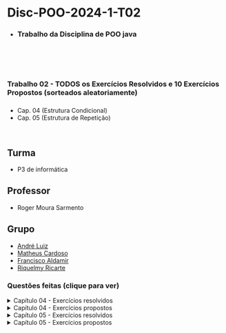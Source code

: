 # Disc-POO-2024-1-T02
* <h3>Trabalho da Disciplina de POO java<h3>
<br>
<br>

# <h3> Trabalho 02 - TODOS os Exercícios Resolvidos e 10 Exercícios Propostos (sorteados aleatoriamente) <h3>
* Cap. 04 (Estrutura Condicional) 
* Cap. 05 (Estrutura de Repetição)
<br>

 ## Turma
  - P3 de informática

  ## Professor
  - Roger Moura Sarmento

  ## Grupo
  - [André Luiz](https://github.com/Andre-Luiz-lopes)
  - [Matheus Cardoso](https://github.com/matheusct27)
  - [Francisco Aldamir](https://github.com/aldamir007)
  - [Riquelmy Ricarte](https://github.com/Riquelmy77)

### Questões feitas (clique para ver)
<details>
  <summary>Capítulo 04 - Exercícios resolvidos</summary>

|Questão|Enunciado|
|-------|---------|
|01|A nota final de um estudante é calculada a partir de três notas atribuídas, respectivamente, a um trabalho de laboratório, a uma avaliação semestral e a um exame final. A média das três notas mencionadas obedece aos pesos a seguir: Faça um programa que receba as três notas, calcule e mostre a média ponderada e o conceito que segue a tabela:|
|02|Faça um programa que receba três notas de um aluno, calcule e mostre a média aritmética e a mensagem constante na tabela a seguir. Aos alunos que ficaram para exame, calcule e mostre a nota que deverão tirar para serem aprovados, considerando que a média exigida é 6,0.|
|03|Faça um programa que receba dois números e mostre o maior.|
|04|Faça um programa que receba três números e mostre-os em ordem crescente. Suponha que o usuário digitará três números diferentes.|
|05|Faça um programa que receba três números obrigatoriamente em ordem crescente e um quarto número que não siga essa regra. Mostre, em seguida, os quatro números em ordem decrescente. Suponha que o usuário digitará quatro números diferentes.|
|06|Faça um programa que receba um número inteiro e verifique se é par ou ímpar.|
|07|Faça um programa que receba quatro valores: I, A, B e C. Desses valores, I é inteiro e positivo, A, B e C são reais. Escreva os números A, B e C obedecendo à tabela a seguir. Suponha que o valor digitado para I seja sempre um valor válido, ou seja, 1, 2 ou 3, e que os números digitados sejam diferentes um do outro.|
|08|Faça um programa que mostre o menu de opções a seguir, receba a opção do usuário e os dados necessários para executar cada operação.|
|09|Faça um programa que mostre a data e a hora do sistema nos seguintes formatos: DD/MM/AAAA mês por extenso e hora:minuto.|
|10|Faça um programa que determine a data cronologicamente maior entre duas datas fornecidas pelo usuário. Cada data deve ser composta por três valores inteiros, em que o primeiro representa o dia, o segundo, o mês e o terceiro, o ano.|
|11|Faça um programa que determine a data cronologicamente maior entre duas datas fornecidas pelo usuário. Cada data deve ser composta por três valores inteiros, em que o primeiro representa o dia, o segundo, o mês e o terceiro, o ano.|
|12|Faça um programa que receba o código correspondente ao cargo de um funcionário e seu salário atual e mostre o cargo, o valor do aumento e seu novo salário. Os cargos estão na tabela a seguir.|
|13|Faça um programa que apresente o menu a seguir, permita ao usuário escolher a opção desejada, receba os dados necessários para executar a operação e mostre o resultado. Verifique a possibilidade de opção inválida e não se preocupe com restrições, como salário negativo.|
|14|Faça um programa que receba o salário inicial de um funcionário, calcule e mostre o novo salário, acrescido de bonificação e de auxílio escola.|
|15|Faça um programa que receba o valor do salário mínimo, o número de horas trabalhadas, o número de dependentes do funcionário e a quantidade de horas extras trabalhadas. Calcule e mostre o salário a receber do funcionário de acordo com as regras a seguir:|
|16|Um supermercado deseja reajustar os preços de seus produtos usando o seguinte critério: o produto poderá ter seu preço aumentado ou diminuído. Para o preço ser alterado, o produto deve preencher pelo menos um dos requisitos a seguir:|
|17|Faça um programa para resolver equações do 2o grau.|
|18|Dados três valores X, Y e Z, verifique se eles podem ser os comprimentos dos lados de um triângulo e, se forem, verifique se é um triângulo equilátero, isósceles ou escaleno. Se eles não formarem um triângulo, escreva uma mensagem. Considere que:|
|19|Faça um programa que receba a altura e o peso de uma pessoa. De acordo com a tabela a seguir, verifique e mostre a classificação dessa pessoa.|
|20|Faça um programa que receba: O código de um produto comprado, supondo que a digitação do código do produto seja sempre válida, isto é, um número inteiro entre 1 e 10; O peso do produto em quilos; O código do país de origem, supondo que a digitação do código seja sempre válida, isto é, um número inteiro entre 1 e 3.|
|21|Faça um programa que receba: o código do estado de origem da carga de um caminhão, supondo que a digitação do código do estado seja sempre válida, isto é, um número inteiro entre 1 e 5; o peso da carga do caminhão em toneladas; o código da carga, supondo que a digitação do código seja sempre válida, isto é, um número inteiro entre 10 e 40.|
|22|Faça um programa que receba o salário base e o tempo de serviço de um funcionário. Calcule e mostre:|
|23|Faça um programa que receba o valor do salário mínimo, o turno de trabalho (M — matutino; V vespertino; ou N — noturno), a categoria (O — operário; G — gerente) e o número de horas trabalhadas no mês de um funcionário. Suponha a digitação apenas de dados válidos e, quando houver digitação de letras, utilize maiúsculas. Calcule e mostre:|
|24|Faça um programa que receba o preço, o tipo (A — alimentação; L — limpeza; e V — vestuário) e a refrigeração (S — produto que necessita de refrigeração; e N — produto que não necessita de refrigeração) de um produto. Suponha que haverá apenas a digitação de dados válidos e, quando houver digitação de letras, utilize maiúsculas. Calcule e mostre:|
|25|Faça um programa que receba a medida de um ângulo em graus. Calcule e mostre o quadrante em que se localiza esse ângulo. Considere os quadrantes da trigonometria e, para ângulos maiores que 360o ou menores que −360o, reduzi-los, mostrando também o número de voltas e o sentido da volta (horário ou anti-horário).|



</details>

<details>
  <summary>Capítulo 04 - Exercícios propostos</summary>

|Questão|Enunciado|
|-------|---------|

</details>


<details>
  <summary>Capítulo 05 - Exercícios resolvidos</summary>

|Questão|Enunciado|
|-------|---------|
|1|Um funcionário de uma empresa recebe, anualmente, aumento salarial. Sabe-se que:|
||a) Esse funcionário foi contratado em 2005, com salário inicial de R$ 1.000,00;|
||b) Em 2006, ele recebeu aumento de 1,5% sobre seu salário inicial;|
||c) A partir de 2007 (inclusive), os aumentos salariais sempre corresponderam ao dobro do percentual do ano anterior.|
|2|Faça um programa que leia um valor N inteiro e positivo. Calcule e mostre o valor de E, conforme a fórmula a seguir:|
||E = 1 + 1/1! + 1/2! + 1/3! + ... + 1/N!|
|3|Faça um programa que leia um número N que indica quantos valores inteiros e positivos devem ser lidos a seguir. Para cada número lido, mostre uma tabela contendo o valor lido e o fatorial desse valor.|
|4|Foi feita uma estatística em cinco cidades brasileiras para coletar dados sobre acidentes de trânsito. Foram obtidos os seguintes dados:|
||a) código da cidade;|
||b) número de veículos de passeio;|
||c) número de acidentes de trânsito com vítimas.|
||Deseja-se saber:|
||a) qual é o maior e qual é o menor índice de acidentes de trânsito e a que cidades pertencem;|
||b) qual é a média de veículos nas cinco cidades juntas;|
||c) qual é a média de acidentes de trânsito nas cidades com menos de 2.000 veículos de passeio.|
|5|Faça um programa que leia o número de termos e um valor positivo para X. Calcule e mostre o valor da série a seguir:|
||S = -X2 +X3 –X4 +X5 -X6 +X7 -X8 +X9 -X10 +X11 -... 1! 2! 3! 4! 3! 2! 1! 2! 3! 4!|
|6|Uma empresa possui dez funcionários com as seguintes características: código, número de horas traba- lhadas no mês, turno de trabalho (M — matutino; V — vespertino; ou N — noturno), categoria (O — operário; ou G — gerente)|
||Sabendo-se que essa empresa deseja informatizar sua folha de pagamento, faça um programa que:|
||a) Leia as informações dos funcionários, exceto o valor da hora trabalhada, não permitindo que sejam informados turnos e nem categorias inexistentes. Trabalhe sempre com a digitação de letras maiúsculas.|
||b) Calcule o valor da hora trabalhada, conforme a tabela a seguir. Adote o valor de R$ 450,00 para o salário mínimo.|
||c) Calcule o salário inicial dos funcionários com base no valor da hora trabalhada e no número de horas trabalhadas.|
||d) Calcule o valor do auxílio alimentação recebido pelo funcionário de acordo com seu salário inicial, conforme a tabela a seguir.|
||e) Mostre o código, número de horas trabalhadas, valor da hora trabalhada, salário inicial, auxílio alimentação e salário final (salário inicial + auxílio alimentação).|
|7|Faça um programa que monte os oito primeiros termos da sequência de Fibonacci.|
||0-1-1-2-3-5-8-13-21-34-55...|
|8|Faça um programa que leia o número de termos, determine e mostre os valores de acordo com a série a seguir:|
||Série = 2, 7, 3, 4, 21, 12, 8, 63, 48, 16, 189, 192, 32, 567, 768...|
|9|Faça um programa que receba duas notas de seis alunos. Calcule e mostre:|
||a média aritmética das duas notas de cada aluno;|
||e a mensagem que está na tabela a seguir:|
||o total de alunos aprovados;|
||o total de alunos de exame;|
||o total de alunos reprovados;|
||a média da classe.|
|10|Em um campeonato de futebol existem cinco times e cada um possui onze jogadores. Faça um programa que receba a idade, o peso e a altura de cada um dos jogadores, calcule e mostre:|
||a quantidade de jogadores com idade inferior a 18 anos;|
||a média das idades dos jogadores de cada time;|
||a média das alturas de todos os jogadores do campeonato;|
||a porcentagem de jogadores com mais de 80 kg entre todos os jogadores do campeonato.|
|11|Faça um programa que receba um número inteiro maior que 1, verifique se o número fornecido é primo ou não e mostre uma mensagem de número primo ou de número não primo.|
||Um número é primo quando é divisível apenas por 1 e por ele mesmo.|
|12|Em uma fábrica trabalham homens e mulheres divididos em três classes:|
||trabalhadores que fazem até 30 peças por mês — classe 1;|
||trabalhadores que fazem de 31 a 50 peças por mês — classe 2;|
||trabalhadores que fazem mais de 50 peças por mês — classe 3.|
||A classe 1 recebe salário mínimo. A classe 2 recebe salário mínimo mais 3% deste salário por peça, acima das 30 peças iniciais. A classe 3 recebe salário mínimo mais 5% desse salário por peça, acima das 30 peças iniciais.|
||Faça um programa que receba o número do operário, o número de peças fabricadas no mês, o sexo do operário, e que também calcule e mostre:|
||o número do operário e seu salário;|
||o total da folha de pagamento da fábrica;|
||o número total de peças fabricadas no mês;|
||a média de peças fabricadas pelos homens;|
||a média de peças fabricadas pelas mulheres;|
||o número do operário ou operária de maior salário.|
||A fábrica possui 15 operários.|
|13|Foi feita uma pesquisa para determinar o índice de mortalidade infantil em certo período. Faça um programa que:|
||leia o número de crianças nascidas no período;|
||identifique o sexo (M ou F) e o tempo de vida de cada criança nascida.|
||O programa deve calcular e mostrar:|
||a percentagem de crianças do sexo feminino mortas no período;|
||a percentagem de crianças do sexo masculino mortas no período;|
||a percentagem de crianças que viveram 24 meses ou menos no período.|
|14|Faça um programa que receba o valor de uma dívida e mostre uma tabela com os seguintes dados: valor da dívida, valor dos juros, quantidade de parcelas e valor da parcela.|
||Os juros e a quantidade de parcelas seguem a tabela:|
|15|Faça um programa que receba o preço unitário, a refrigeração (S para os produtos que necessitem de refrigeração e N para os que não necessitem) e a categoria (A — alimentação; L — limpeza; e V — vestuário) de doze produtos, e que calcule e mostre:|
||O custo de estocagem, calculado de acordo com a tabela a seguir.|
||O imposto calculado de acordo com as regras a seguir:|
||Se o produto não preencher nenhum dos requisitos a seguir, seu imposto será de 2% sobre o preço unitário; caso contrário, será de 4%.|
||Os requisitos são: categoria — A e refrigeração — S.|
||O preço final, ou seja, preço unitário mais custo de estocagem mais imposto.|
||A classificação calculada usando a tabela a seguir.|
||A média dos valores adicionais, ou seja, a média dos custos de estocagem e dos impostos dos doze produtos.|
||O maior preço final.|
||O menor preço final.|
||O total dos impostos.|
||A quantidade de produtos com classificação barato.|
||A quantidade de produtos com classificação caro.|
||A quantidade de produtos com classificação normal.|
|16|Faça um programa para calcular a área de um triângulo e que não permita a entrada de dados inválidos, ou seja, medidas menores ou iguais a 0.|
|17|Faça um programa que receba o salário de um funcionário chamado Carlos. Sabe-se que outro funcionário, João, tem salário equivalente a um terço do salário de Carlos. Carlos aplicará seu salário integralmente na caderneta de poupança, que rende 2% ao mês|
||e João aplicará seu salário integralmente no fundo de renda fixa, que rende 5% ao mês. O programa deverá calcular e mostrar a quantidade de meses necessários para que o valor pertencente a João iguale ou ultrapasse o valorpertencente a Carlos.|
|18|Faça um programa que leia um conjunto não determinado de valores e mostre o valor lido, seu quadrado, seu cubo e sua raiz quadrada. Finalize a entrada de dados com um valor negativo ou zero.|
|19|Faça um programa que leia um número não determinado de pares de valores [m,n], todos inteiros e positivos, um par de cada vez, e que calcule e mostre a soma de todos os números inteiros entre m e n (inclusive). A digitação de pares terminará quando m for| ||maior ou igual a n.|
|20|Faça um programa para ler o código, o sexo (M — masculino; F — feminino) e o número de horas/aula dadas mensalmente pelos professores de uma universidade, sabendo-se que cada hora/aula vale R$ 30,00. Emita uma listagem contendo o código, o salário bruto e|  ||o salário líquido (levando em consideração os descontos explicados a seguir) de todos os professores. Mostre também a média dos salários líquidos dos professores do sexo masculino e a média dos salários líquidos dos professores do sexo feminino. Considere:|
||desconto para homens, 10%, e, para mulheres, 5%;|
||as informações terminarão quando for lido o código = 99999.|
|21|Faça um programa que receba vários números, calcule e mostre:|
||a soma dos números digitados;|
||a quantidade de números digitados;|
||a média dos números digitados;|
||o maior número digitado;|
||o menor número digitado;|
||a média dos números pares;|
||a porcentagem dos números ímpares entre todos os números digitados.|
||Finalize a entrada de dados com a digitação do número 30.000.|
|22|Uma empresa decidiu fazer um levantamento em relação aos candidatos que se apresentarem para preenchimento de vagas em seu quadro de funcionários. Supondo que você seja o programador dessa empresa, faça um programa que leia, para cada candidato, a idade| ||sexo (M ou F) e a experiência no serviço (S ou N). Para encerrar a entrada de dados, digite zero para a idade.|
||O programa também deve calcular e mostrar:|
||o número de candidatos do sexo feminino;|
||o número de candidatos do sexo masculino;|
||a idade média dos homens que já têm experiência no serviço;|
||a porcentagem dos homens com mais de 45 anos entre o total dos homens;|
||o número de mulheres com idade inferior a 21 anos e com experiência no serviço;|
||a menor idade entre as mulheres que já têm experiência no serviço.|
|23|Faça um programa que receba o valor do salário mínimo, uma lista contendo a quantidade de quilowatts gasta por consumidor e o tipo de consumidor (1 — residencial; 2 — comercial; ou 3 — industrial) e que calcule e mostre:|
||o valor de cada quilowatt, sabendo que o quilowatt custa um oitavo do salário mínimo;|
||o valor a ser pago por consumidor (conta final mais acréscimo). O acréscimo encontra-se na tabela a seguir:|
||o faturamento geral da empresa;|
||a quantidade de consumidores que pagam entre R$ 500,00 e R$ 1.000,00.|
||Termine a entrada de dados com quantidade de quilowats igual a zero.|
|24|Faça um programa que apresente o menu de opções a seguir, permita ao usuário escolher a opção desejada, receba os dados necessários para executar a operação e mostre o resultado. Verifique a possibilidade de opção inválida e não se preocupe com restrições| ||do tipo salário inválido.|
||Menu de opções:|
||1. Imposto|
||2. Novo salário|
||3. Classificação|
||4. Finalizar o programa|
||Digite a opção desejada.|
||Na opção 1: receber o salário de um funcionário, calcular e mostrar o valor do imposto usando as regras a seguir.|
||Na opção 2: receber o salário de um funcionário, calcular e mostrar o valor do novo salário usando as regras a seguir.|
||Na opção 3: receber o salário de um funcionário e mostrar sua classificação usando esta tabela:|
|25|Faça um programa que receba os dados a seguir de vários produtos: preço unitário, país de origem (1 – Estados Unidos; 2 — México; e 3 — outros), meio de transporte (T — terrestre; F — fluvial; e A — aéreo), carga perigosa (S — sim; N — não)|           ||finalize a entrada de dados com um preço inválido, ou seja, menor ou igual a zero. O programa deve calcular e mostrar os itens a seguir.|
||O valor do imposto, usando a tabela a seguir.|
||O valor do transporte usando a tabela a seguir.|
||O valor do seguro, usando a regra a seguir.|
||Os produtos que vêm do México e os produtos que utilizam transporte aéreo pagam metade do valor do seu preço unitário como seguro.|
||O preço final, ou seja, preço unitário mais imposto mais valor do transporte mais valor do seguro.|
||O total dos impostos.|
</details>

<details>
  <summary>Capítulo 05 - Exercícios propostos</summary>

# Exercícios Propostos
|Questão|Enunciado|
|-------|---------|
|8|Faça um programa que receba a idade, o peso, a altura, a cor dos olhos (A — azul; P — preto; V — verde; e C — castanho) e a cor dos cabelos (P — preto; C — castanho; L — louro; e R — ruivo) de seis pessoas, e que|
||calcule e mostre:|
||a quantidade de pessoas com idade superior a 50 anos e peso inferior a 60 kg;|
||a média das idades das pessoas com altura inferior a 1,50 m;|
||a porcentagem de pessoas com olhos azuis entre todas as pessoas analisadas; e|
||a quantidade de pessoas ruivas e que não possuem olhos azuis.|
|9|Faça um programa que receba dez idades, pesos e alturas, calcule e mostre:|
||a média das idades das dez pessoas;|
||a quantidade de pessoas com peso superior a 90 kg e altura inferior a 1,50 metro; e|
||a porcentagem de pessoas com idade entre 10 e 30 anos entre as pessoas que medem mais de 1,90 m.|
|14|Cada espectador de um cinema respondeu a um questionário no qual constava sua idade e sua opinião em relação ao filme: ótimo — 3; bom — 2; regular — 1. Faça um programa que receba a idade e a opinião de quinze| ||espectadores, calcule e mostre:|
||a média das idades das pessoas que responderam ótimo;|
||a quantidade de pessoas que responderam regular; e|
||a percentagem de pessoas que responderam bom, entre todos os espectadores analisados.|
|22|Faça um programa que receba a idade e a altura de várias pessoas, calcule e mostre a média das alturas daquelas com mais de 50 anos. Para encerrar a entrada de dados, digite idade menor ou igual a zero.|
|25|Uma agência bancária possui vários clientes que podem fazer investimentos com rendimentos mensais, conforme a tabela a seguir:|
||Faça um programa que leia o código do cliente, o tipo do investimento e o valor investido, e que calcule e mostre o rendimento mensal de acordo com o tipo do investimento. No final, o programa deverá mostrar|
||o total investido e o total de juros pagos.|
||A leitura terminará quando o código do cliente digitado for menor ou igual a 0.|




